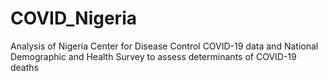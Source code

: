 # COVID_Nigeria
Analysis of Nigeria Center for Disease Control COVID-19 data and National Demographic and Health Survey to assess determinants of COVID-19 deaths
